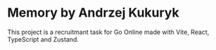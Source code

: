 # Memory by Andrzej Kukuryk

This project is a recruitmant task for Go Online made with Vite, React, TypeScript and Zustand.
